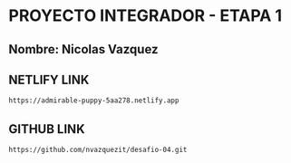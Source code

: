 # PROYECTO INTEGRADOR - ETAPA 1

## Nombre: Nicolas Vazquez

## NETLIFY LINK
```sh
https://admirable-puppy-5aa278.netlify.app
``` 

## GITHUB LINK
```sh
https://github.com/nvazquezit/desafio-04.git
```